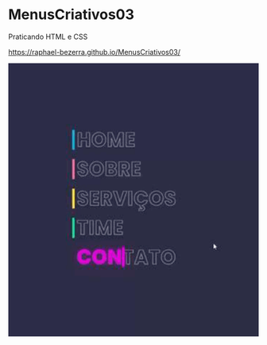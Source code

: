 # MenusCriativos03

Praticando HTML e CSS

https://raphael-bezerra.github.io/MenusCriativos03/ 

<p align="center">
  <img width="550" height="550" src="src/menugif.GIF">
</p>


